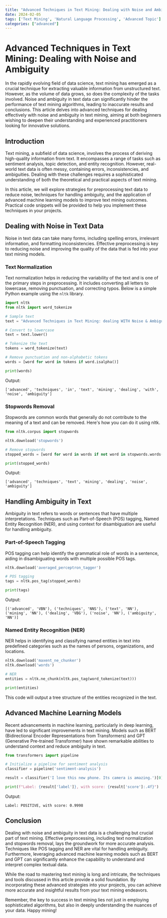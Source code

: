 ```yaml
---
title: "Advanced Techniques in Text Mining: Dealing with Noise and Ambiguity"
date: 2024-02-05
tags: ['Text Mining', 'Natural Language Processing', 'Advanced Topic']
categories: ["advanced"]
---
```



# Advanced Techniques in Text Mining: Dealing with Noise and Ambiguity

In the rapidly evolving field of data science, text mining has emerged as a crucial technique for extracting valuable information from unstructured text. However, as the volume of data grows, so does the complexity of the tasks involved. Noise and ambiguity in text data can significantly hinder the performance of text mining algorithms, leading to inaccurate results and conclusions. This article delves into advanced techniques for dealing effectively with noise and ambiguity in text mining, aiming at both beginners wishing to deepen their understanding and experienced practitioners looking for innovative solutions.

## Introduction

Text mining, a subfield of data science, involves the process of deriving high-quality information from text. It encompasses a range of tasks such as sentiment analysis, topic detection, and entity recognition. However, real-world text data is often messy, containing errors, inconsistencies, and ambiguities. Dealing with these challenges requires a sophisticated understanding of both the theoretical and practical aspects of text mining.

In this article, we will explore strategies for preprocessing text data to reduce noise, techniques for handling ambiguity, and the application of advanced machine learning models to improve text mining outcomes. Practical code snippets will be provided to help you implement these techniques in your projects.

## Dealing with Noise in Text Data

Noise in text data can take many forms, including spelling errors, irrelevant information, and formatting inconsistencies. Effective preprocessing is key to reducing noise and improving the quality of the data that is fed into your text mining models.

### Text Normalization

Text normalization helps in reducing the variability of the text and is one of the primary steps in preprocessing. It includes converting all letters to lowercase, removing punctuation, and correcting typos. Below is a simple Python example using the `nltk` library.

```python
import nltk
from nltk import word_tokenize

# Sample text
text = "Advanced Techniques in Text Mining: dealing WITH Noise & Ambiguity!!!"

# Convert to lowercase
text = text.lower()

# Tokenize the text
tokens = word_tokenize(text)

# Remove punctuation and non-alphabetic tokens
words = [word for word in tokens if word.isalpha()]

print(words)
```

Output:
```
['advanced', 'techniques', 'in', 'text', 'mining', 'dealing', 'with', 'noise', 'ambiguity']
```

### Stopwords Removal

Stopwords are common words that generally do not contribute to the meaning of a text and can be removed. Here's how you can do it using nltk.

```python
from nltk.corpus import stopwords

nltk.download('stopwords')

# Remove stopwords
stopped_words = [word for word in words if not word in stopwords.words('english')]

print(stopped_words)
```

Output:
```
['advanced', 'techniques', 'text', 'mining', 'dealing', 'noise', 'ambiguity']
```

## Handling Ambiguity in Text

Ambiguity in text refers to words or sentences that have multiple interpretations. Techniques such as Part-of-Speech (POS) tagging, Named Entity Recognition (NER), and using context for disambiguation are useful for handling ambiguity.

### Part-of-Speech Tagging

POS tagging can help identify the grammatical role of words in a sentence, aiding in disambiguating words with multiple possible POS tags.

```python
nltk.download('averaged_perceptron_tagger')

# POS tagging
tags = nltk.pos_tag(stopped_words)

print(tags)
```

Output:
```
[('advanced', 'VBN'), ('techniques', 'NNS'), ('text', 'NN'), ('mining', 'NN'), ('dealing', 'VBG'), ('noise', 'NN'), ('ambiguity', 'NN')]
```

### Named Entity Recognition (NER)

NER helps in identifying and classifying named entities in text into predefined categories such as the names of persons, organizations, and locations.

```python
nltk.download('maxent_ne_chunker')
nltk.download('words')

# NER
entities = nltk.ne_chunk(nltk.pos_tag(word_tokenize(text)))

print(entities)
```

This code will output a tree structure of the entities recognized in the text.

## Advanced Machine Learning Models

Recent advancements in machine learning, particularly in deep learning, have led to significant improvements in text mining. Models such as BERT (Bidirectional Encoder Representations from Transformers) and GPT (Generative Pre-trained Transformer) have shown remarkable abilities to understand context and reduce ambiguity in text.

```python
from transformers import pipeline

# Initialize a pipeline for sentiment analysis
classifier = pipeline('sentiment-analysis')

result = classifier('I love this new phone. Its camera is amazing.')[0]

print(f"Label: {result['label']}, with score: {result['score']:.4f}")
```

Output:
```
Label: POSITIVE, with score: 0.9998
```

## Conclusion

Dealing with noise and ambiguity in text data is a challenging but crucial part of text mining. Effective preprocessing, including text normalization and stopwords removal, lays the groundwork for more accurate analysis. Techniques like POS tagging and NER are vital for handling ambiguity. Furthermore, leveraging advanced machine learning models such as BERT and GPT can significantly enhance the capability to understand and interpret complex textual data.

While the road to mastering text mining is long and intricate, the techniques and tools discussed in this article provide a solid foundation. By incorporating these advanced strategies into your projects, you can achieve more accurate and insightful results from your text mining endeavors.

Remember, the key to success in text mining lies not just in employing sophisticated algorithms, but also in deeply understanding the nuances of your data. Happy mining!